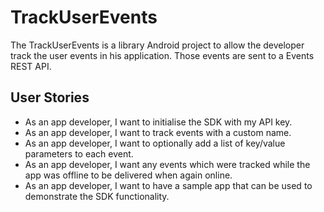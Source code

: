 
TrackUserEvents
========
The TrackUserEvents is a library Android project to allow the developer track the user events in his application. Those events are sent to a Events REST API.

User Stories
--------
* As an app developer, I want to initialise the SDK with my API key.
* As an app developer, I want to track events with a custom name.
* As an app developer, I want to optionally add a list of key/value parameters to each event.
* As an app developer, I want any events which were tracked while the app was offline to be delivered when again online.
* As an app developer, I want to have a sample app that can be used to demonstrate the SDK functionality.
